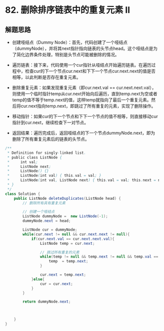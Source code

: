 # 82. 删除排序链表中的重复元素 II


## 解题思路

* 创建哑结点（Dummy Node）：首先，代码创建了一个哑结点（dummyNode），并将其next指针指向链表的头节点head。这个哑结点是为了简化边界条件处理，特别是头节点可能被删除的情况。

* 遍历链表：接下来，代码使用一个cur指针从哑结点开始遍历链表。在遍历过程中，检查cur的下一个节点cur.next和下下一个节点cur.next.next的值是否相等，以此判断是否存在重复元素。

* 删除重复元素：如果发现重复元素（即cur.next.val == cur.next.next.val），则使用一个临时指针temp从cur.next开始向后遍历，直到temp.next为空或者temp的值不等于temp.next的值，这样temp就指向了最后一个重复元素。然后将cur.next指向temp.next，即跳过了所有重复的元素，实现了删除操作。

* 移动指针：如果cur的下一个节点和下下一个节点的值不相等，则直接移动cur指针到cur.next，继续检查下一对节点。

* 返回结果：遍历完成后，返回哑结点的下一个节点dummyNode.next，即为删除了所有重复元素后的链表的头节点。

```java
/**
 * Definition for singly-linked list.
 * public class ListNode {
 *     int val;
 *     ListNode next;
 *     ListNode() {}
 *     ListNode(int val) { this.val = val; }
 *     ListNode(int val, ListNode next) { this.val = val; this.next = next; }
 * }
 */
class Solution {
    public ListNode deleteDuplicates(ListNode head) {
        // 删除所有具有重复元素

        // 创建一个哑结点
        ListNode dummyNode =  new ListNode(-1);
        dummyNode.next = head;

        ListNode cur = dummyNode;
        while(cur.next != null && cur.next.next != null){
            if(cur.next.val == cur.next.next.val){
                ListNode temp = cur.next;

                // 跳过所有重复的元素
                while(temp != null && temp.next != null && temp.val == temp.next.val){
                    temp  = temp.next;
                }

                cur.next = temp.next;
            }else{
                cur = cur.next;
            }
        }

        return dummyNode.next;


   
    }
}

```